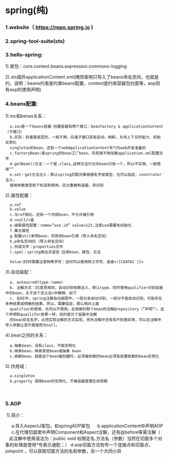 spring(纯)
=========

### 1.website（ https://repo.spring.io )

### 2.spring-tool-suite(sts)

### 3.hello-spring:

1).架包：core.context.beans.expression.commons-logging

2).sts插件applicationContent.xml(掩饰案例只导入了beans命名空间，也就是约，说明：beans约束是约束beans配置，context是约束容器包扫面等，aop则有aop的使用声明)

### 4.beans配置:

1).ioc和benas关系： 

      a.ioc是一个beans容器-创建容器有两个接口：beanfactory & applicationContent（子接口）
      b.区别：前者是底层的，一般不用，后者子接口具有启动，刷新，关闭上下文的能力，初始实例化
      singleton的bean，还有一个webApplicationContent专门为web开发准备的
      c.factoryBean:是spring的bean工厂bean，实现类不用加载application.xml配置文件
      d.getBean()方法：一个是.class,这种方法只允许bean只有一个，所以不实用，一般使用“”
      e.set／get方法注入：默认spring匹配对象根据名字或类型，也可以指定，construtor注入，
      使用参数类型和下标混和使用，区分重载构造器，来识别

2).属性配置：

      a.ref
      b.value
      c.与ref相比，还有一个内部bean，不允许被引用
      d.<null/>值
      e.级联属性配置：name=“use.id” value=123,注意use需要先初始化
      f.集合属性
      g.配置util单例bean，供其他bean引用（导入命名空间）
      h.p命名空间DI（导入命名空间）
      i.外部文件：properties文件
      l.spel：spring表达式语言-应用bean，属性，方法
      
      Value:DI时需要注意特殊字符：这时可以使用转义字符，或者<![CDATA[ ]]>
  
  3).自动装配：

      a. autowired(type／name)
      b. 注解方式：DI意思相同，自动识别依赖注入，默认type，同时使用qualifier识别容器中的bean，关于这个含义在c中解释，如下
      c. 在DI中，spring注解自动装配中，一部分会自动识别，一部分不能自动识别，可能存在多种结果或明确的结果，所以，需要指定，那么相对上面
      qualifier的使用，也可以不使用，在依赖的那个bean的注解@repository（“声明”），这个声明和quailifer效果一样，目的是为了容器中注解
      的bean存在名字，从而实现注解的方式实现，另外注解中还有找不到报异常，可以在注解中导入参数让其不报错而为null。
      
  4).bean之间的关系：
      
      a.抽象bean，没有class，不能实例化
      b.继承bean，继承其他bean或抽象 bean
      c.依赖bean，就是这个bean被创建时，必须被依赖的bean必须有前置依赖的bean实例化
      
  5).作用域：
  
      a.singleton
      b.property 调用bean时实例化，不被容器管理生命周期
      
      
### 5.AOP
      
  1).简介：        
   
      a.导入AspectJ架包，和springAOP架包 
      b.applicationContent中声明AOP 
      c.在代理切面累中声明Component和Aspect注解，还有@before等需注解（
      此注解中使用语法为：public void 权限定名.方法名（参数）当然在切面多个对象的处理是使用*号表示通配；） 
      d.aop切面方法有传一个连接点和切面点，joinpoint ，可以获取切面方法的名和参数，另一个大同小异
      
      
      
      
      
      
      
      
      
      
      
      
      
      
      
      
